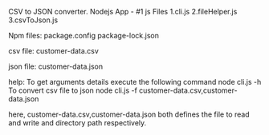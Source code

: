 CSV to JSON converter. Nodejs App - #1
js Files 
1.cli.js
2.fileHelper.js
3.csvToJson.js

Npm files:
package.config
package-lock.json

csv file:
customer-data.csv

json file:
customer-data.json


help: 
To get arguments details execute the following command
    node cli.js -h
To convert csv file to json
    node cli.js -f customer-data.csv,customer-data.json

here, customer-data.csv,customer-data.json both defines the file
to read and write and directory path respectively.
